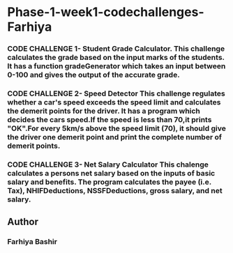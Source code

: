 # Phase-1-week1-codechallenges-Farhiya

### CODE CHALLENGE 1- Student Grade Calculator. This challenge calculates the grade based on the input marks of the students. It has a function gradeGenerator which takes an input between 0-100 and gives the output of the accurate grade.

### CODE CHALLENGE 2- Speed Detector This challenge regulates whether a car's speed exceeds the speed limit and calculates the demerit points for the driver. It has a program which decides the cars speed.If the speed is less than 70,it prints "OK".For every 5km/s above the speed limit (70), it should give the driver one demerit point and print the complete number of demerit points.

### CODE CHALLENGE 3- Net Salary Calculator This chalenge calculates a persons net salary based on the inputs of basic salary and benefits. The program calculates the payee (i.e. Tax), NHIFDeductions, NSSFDeductions, gross salary, and net salary.

## Author 
### Farhiya Bashir 
